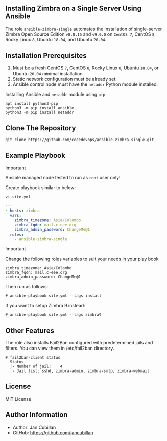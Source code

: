 ## Installing Zimbra on a Single Server Using Ansible

The role `ansible-zimbra-single` automates the installation of single-server Zimbra Open Source Edition `v8.8.15` and `v9.0.0` on `CentOS 7`, CentOS `8`, Rocky Linux `8`, Ubuntu `18.04`, and Ubuntu `20.04`.

## Installation Prerequisites

1. Must be a fresh CentOS `7`, CentOS `8`, Rocky Linux `8`, Ubuntu `18.04`, or Ubuntu `20.04` minimal installation.
2. Static network configuration must be already set.
3. Ansible control node must have the `netaddr` Python module installed.

Installing Ansible and  `netaddr` module using `pip`

```
apt install python3-pip
python3 -m pip install ansible
python3 -m pip install netaddr
```
## Clone The Repository

```
git clone https://github.com/ceeedevops/ansible-zimbra-single.git
```

##  Example Playbook

> [!IMPORTANT] 
> Ansible managed node tested to run as `root` user only!

Create playbook similar to  below:

```bssh
vi site.yml
```

```yaml
--- 
- hosts: zimbra
  vars:
    zimbra_timezone: Asia/Colombo
    zimbra_fqdn: mail.c-eee.org
    zimbra_admin_password: ChangeMe@1
  roles:
    - ansible-zimbra-single
```

> [!IMPORTANT]
> Change the following roles variables to suit your needs in your play book

```
zimbra_timezone: Asia/Colombo
zimbra_fqdn: mail.c-eee.org
zimbra_admin_password: ChangeMe@1
```


Then run as follows:

    # ansible-playbook site.yml --tags install

If you want to setup Zimbra 9 instead:

    # ansible-playbook site.yml --tags zimbra9

Other Features
--------------

The role also installs Fail2Ban configured with predetermined jails and filters. You can view them in /etc/fail2ban directory.

    # fail2ban-client status
      Status
      |- Number of jail:	4
      `- Jail list:	sshd, zimbra-admin, zimbra-smtp, zimbra-webmail

License
-------

MIT License

Author Information
------------------

- Author: Jan Cubillan
- GitHub: https://github.com/jancubillan
